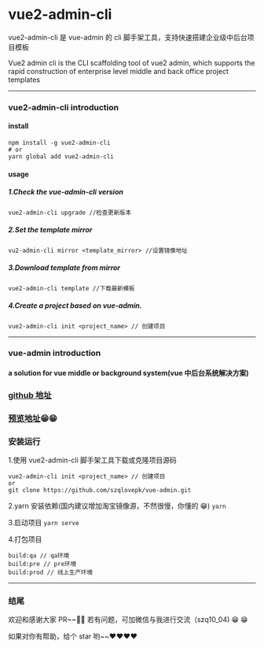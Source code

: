 # vue2-admin-cli

vue2-admin-cli 是 vue-admin 的 cli 脚手架工具，支持快速搭建企业级中后台项目模板

Vue2 admin cli is the CLI scaffolding tool of vue2 admin, which supports the rapid construction of enterprise level middle and back office project templates

---

### vue2-admin-cli introduction

#### install

```
npm install -g vue2-admin-cli
# or
yarn global add vue2-admin-cli
```

#### usage

##### 1.Check the vue-admin-cli version

```
vue2-admin-cli upgrade //检查更新版本
```

##### 2.Set the template mirror

```
vu2-admin-cli mirror <template_mirror> //设置镜像地址
```

##### 3.Download template from mirror

```
vue2-admin-cli template //下载最新模板
```

##### 4.Create a project based on vue-admin.

```
vue2-admin-cli init <project_name> // 创建项目
```

---

### vue-admin introduction

#### a solution for vue middle or background system(vue 中后台系统解决方案)

### [github 地址](https://github.com/szqlovepk/vue-admin)

### [预览地址](https://szqlovepk.github.io/vue-admin-dist/)&#x1F601;&#x1F601;

### 安装运行

1.使用 vue2-admin-cli 脚手架工具下载或克隆项目源码

```
vue2-admin-cli init <project_name> // 创建项目
or
git clone https://github.com/szqlovepk/vue-admin.git
```

2.yarn 安装依赖(国内建议增加淘宝镜像源，不然很慢，你懂的 😁)
`yarn`

3.启动项目
`yarn serve`

4.打包项目

```
build:qa // qa环境
build:pre // pre环境
build:prod // 线上生产环境
```

---

### 结尾

欢迎和感谢大家 PR~~👏👏
若有问题，可加微信与我进行交流（szq10_04) 😁 😁

如果对你有帮助，给个 star 哟~~❤️❤️❤️❤️
